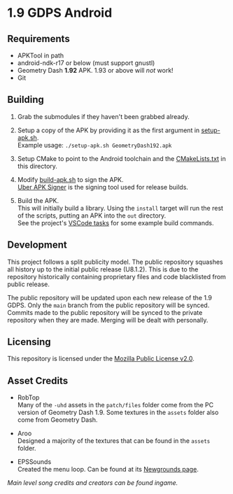 # 1.9 GDPS Android

## Requirements

* APKTool in path
* android-ndk-r17 or below (must support gnustl)
* Geometry Dash **1.92** APK. 1.93 or above will _not_ work!
* Git

## Building

1. Grab the submodules if they haven't been grabbed already.

2. Setup a copy of the APK by providing it as the first argument in [setup-apk.sh](setup-apk.sh).  
   Example usage: `./setup-apk.sh GeometryDash192.apk`  

3. Setup CMake to point to the Android toolchain and the [CMakeLists.txt](CMakeLists.txt) in this directory.

4. Modify [build-apk.sh](build-apk.sh) to sign the APK.  
   [Uber APK Signer](https://github.com/patrickfav/uber-apk-signer) is the signing tool used for release builds.

5. Build the APK.  
	 This will initially build a library. Using the `install` target will run the rest of the scripts, putting an APK into the `out` directory.  
	 See the project's [VSCode tasks](.vscode/tasks.json) for some example build commands.

## Development

This project follows a split publicity model. The public repository squashes all history up to the initial public release (U8.1.2). This is due to the repository historically containing proprietary files and code blacklisted from public release.

The public repository will be updated upon each new release of the 1.9 GDPS. Only the `main` branch from the public repository will be synced. Commits made to the public repository will be synced to the private repository when they are made. Merging will be dealt with personally.

## Licensing

This repository is licensed under the [Mozilla Public License v2.0](LICENSE).

## Asset Credits

* RobTop  
  Many of the `-uhd` assets in the `patch/files` folder come from the PC version of Geometry Dash 1.9. Some textures in the `assets` folder also come from Geometry Dash.

* Aroo  
  Designed a majority of the textures that can be found in the `assets` folder.

* EPSSounds  
  Created the menu loop. Can be found at its [Newgrounds page](https://www.newgrounds.com/audio/listen/559315).

_Main level song credits and creators can be found ingame._